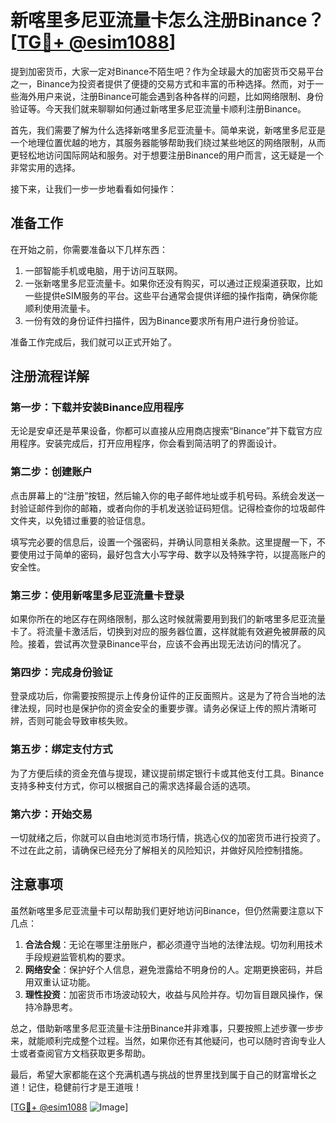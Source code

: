 # 新喀里多尼亚流量卡怎么注册Binance？[[TG💪+ @esim1088](https://t.me/s/esim1088)]

提到加密货币，大家一定对Binance不陌生吧？作为全球最大的加密货币交易平台之一，Binance为投资者提供了便捷的交易方式和丰富的币种选择。然而，对于一些海外用户来说，注册Binance可能会遇到各种各样的问题，比如网络限制、身份验证等。今天我们就来聊聊如何通过新喀里多尼亚流量卡顺利注册Binance。

首先，我们需要了解为什么选择新喀里多尼亚流量卡。简单来说，新喀里多尼亚是一个地理位置优越的地方，其服务器能够帮助我们绕过某些地区的网络限制，从而更轻松地访问国际网站和服务。对于想要注册Binance的用户而言，这无疑是一个非常实用的选择。

接下来，让我们一步一步地看看如何操作：

## 准备工作

在开始之前，你需要准备以下几样东西：
1. 一部智能手机或电脑，用于访问互联网。
2. 一张新喀里多尼亚流量卡。如果你还没有购买，可以通过正规渠道获取，比如一些提供eSIM服务的平台。这些平台通常会提供详细的操作指南，确保你能顺利使用流量卡。
3. 一份有效的身份证件扫描件，因为Binance要求所有用户进行身份验证。

准备工作完成后，我们就可以正式开始了。

## 注册流程详解

### 第一步：下载并安装Binance应用程序

无论是安卓还是苹果设备，你都可以直接从应用商店搜索“Binance”并下载官方应用程序。安装完成后，打开应用程序，你会看到简洁明了的界面设计。

### 第二步：创建账户

点击屏幕上的“注册”按钮，然后输入你的电子邮件地址或手机号码。系统会发送一封验证邮件到你的邮箱，或者向你的手机发送验证码短信。记得检查你的垃圾邮件文件夹，以免错过重要的验证信息。

填写完必要的信息后，设置一个强密码，并确认同意相关条款。这里提醒一下，不要使用过于简单的密码，最好包含大小写字母、数字以及特殊字符，以提高账户的安全性。

### 第三步：使用新喀里多尼亚流量卡登录

如果你所在的地区存在网络限制，那么这时候就需要用到我们的新喀里多尼亚流量卡了。将流量卡激活后，切换到对应的服务器位置，这样就能有效避免被屏蔽的风险。接着，尝试再次登录Binance平台，应该不会再出现无法访问的情况了。

### 第四步：完成身份验证

登录成功后，你需要按照提示上传身份证件的正反面照片。这是为了符合当地的法律法规，同时也是保护你的资金安全的重要步骤。请务必保证上传的照片清晰可辨，否则可能会导致审核失败。

### 第五步：绑定支付方式

为了方便后续的资金充值与提现，建议提前绑定银行卡或其他支付工具。Binance支持多种支付方式，你可以根据自己的需求选择最合适的选项。

### 第六步：开始交易

一切就绪之后，你就可以自由地浏览市场行情，挑选心仪的加密货币进行投资了。不过在此之前，请确保已经充分了解相关的风险知识，并做好风险控制措施。

## 注意事项

虽然新喀里多尼亚流量卡可以帮助我们更好地访问Binance，但仍然需要注意以下几点：

1. **合法合规**：无论在哪里注册账户，都必须遵守当地的法律法规。切勿利用技术手段规避监管机构的要求。
2. **网络安全**：保护好个人信息，避免泄露给不明身份的人。定期更换密码，并启用双重认证功能。
3. **理性投资**：加密货币市场波动较大，收益与风险并存。切勿盲目跟风操作，保持冷静思考。

总之，借助新喀里多尼亚流量卡注册Binance并非难事，只要按照上述步骤一步步来，就能顺利完成整个过程。当然，如果你还有其他疑问，也可以随时咨询专业人士或者查阅官方文档获取更多帮助。

最后，希望大家都能在这个充满机遇与挑战的世界里找到属于自己的财富增长之道！记住，稳健前行才是王道哦！

[[TG💪+ @esim1088](https://t.me/s/esim1088) ![Image](https://i.postimg.cc/4NQfJmqS/Snipaste-2025-05-13-00-14-12.png)]